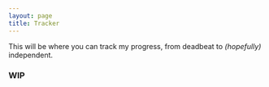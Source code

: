 ```yaml
---
layout: page
title: Tracker
---
```

This will be where you can track my progress, from deadbeat to *(hopefully)* independent.

### WIP
